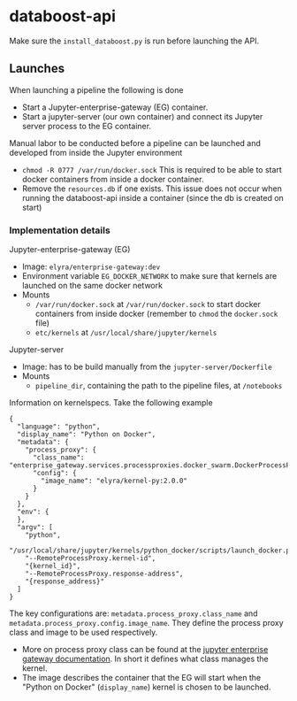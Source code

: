 # databoost-api

Make sure the `install_databoost.py` is run before launching the API.


## Launches
When launching a pipeline the following is done
* Start a Jupyter-enterprise-gateway (EG) container.
* Start a jupyter-server (our own container) and connect its Jupyter server process to the EG container.

Manual labor to be conducted before a pipeline can be launched and developed from inside the Jupyter environment
* `chmod -R 0777 /var/run/docker.sock` This is required to be able to start docker containers from inside a docker container.
* Remove the `resources.db` if one exists. This issue does not occur when running the databoost-api inside a container (since the db is created on start)


### Implementation details
Jupyter-enterprise-gateway (EG) 
* Image: `elyra/enterprise-gateway:dev`
* Environment variable `EG_DOCKER_NETWORK` to make sure that kernels are launched on the same docker network
* Mounts
    * `/var/run/docker.sock` at `/var/run/docker.sock` to start docker containers from inside docker (remember to `chmod` the `docker.sock` file)
    * `etc/kernels` at `/usr/local/share/jupyter/kernels`

Jupyter-server 
* Image: has to be build manually from the `jupyter-server/Dockerfile`
* Mounts
    * `pipeline_dir`, containing the path to the pipeline files, at `/notebooks`

Information on kernelspecs. Take the following example
```
{
  "language": "python",
  "display_name": "Python on Docker",
  "metadata": {
    "process_proxy": {
      "class_name": "enterprise_gateway.services.processproxies.docker_swarm.DockerProcessProxy",
      "config": {
        "image_name": "elyra/kernel-py:2.0.0"
      }
    }
  },
  "env": {
  },
  "argv": [
    "python",
    "/usr/local/share/jupyter/kernels/python_docker/scripts/launch_docker.py",
    "--RemoteProcessProxy.kernel-id",
    "{kernel_id}",
    "--RemoteProcessProxy.response-address",
    "{response_address}"
  ]
}
```
The key configurations are: `metadata.process_proxy.class_name` and `metadata.process_proxy.config.image_name`. They define the process proxy
class and image to be used respectively.
* More on process proxy class can be found at the [jupyter enterprise gateway documentation](https://jupyter-enterprise-gateway.readthedocs.io/en/latest/system-architecture.html#process-proxy). In short it defines what class manages the kernel.
* The image describes the container that the EG will start when the "Python on Docker" (`display_name`) kernel is chosen to be launched.
